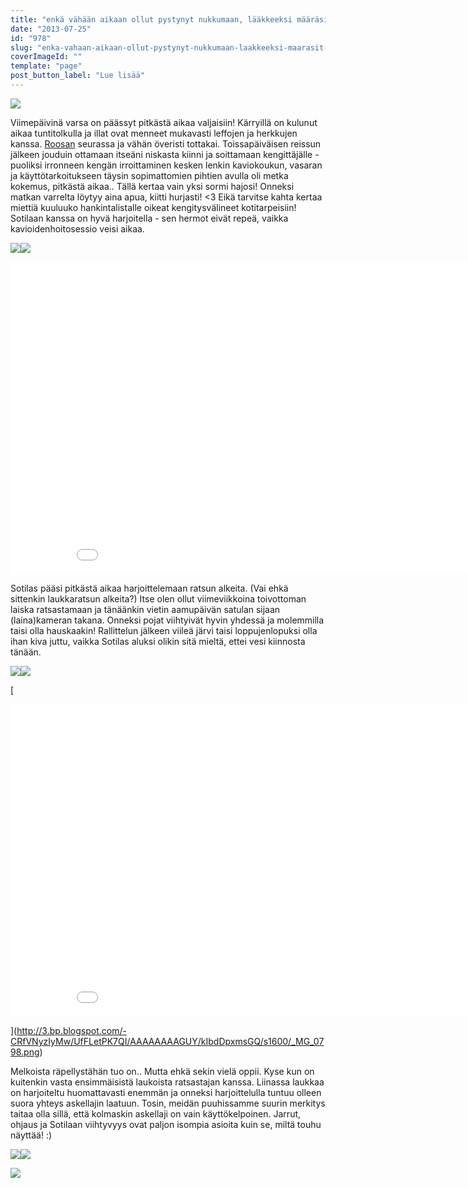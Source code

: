 ```yaml
---
title: "enkä vähään aikaan ollut pystynyt nukkumaan, lääkkeeksi määräsit liikkuvaa maisemaa."
date: "2013-07-25"
id: "978"
slug: "enka-vahaan-aikaan-ollut-pystynyt-nukkumaan-laakkeeksi-maarasit-liikkuvaa-maisemaa"
coverImageId: ""
template: "page"
post_button_label: "Lue lisää"
---
```


[![](/images/solttu3.png)](http://3.bp.blogspot.com/-M-KjsGK0mcE/UfFRNvDp-cI/AAAAAAAAGVc/J53dBeKv6_8/s1600/solttu3.png)

  

Viimepäivinä varsa on päässyt pitkästä aikaa valjaisiin! Kärryillä on kulunut aikaa tuntitolkulla ja illat ovat menneet mukavasti leffojen ja herkkujen kanssa. [Roosan](http://sanoinkuvaamaton.blogspot.fi/) seurassa ja vähän överisti tottakai. Toissapäiväisen reissun jälkeen jouduin ottamaan itseäni niskasta kiinni ja soittamaan kengittäjälle - puoliksi irronneen kengän irroittaminen kesken lenkin kaviokoukun, vasaran ja käyttötarkoitukseen täysin sopimattomien pihtien avulla oli metka kokemus, pitkästä aikaa.. Tällä kertaa vain yksi sormi hajosi! Onneksi matkan varrelta löytyy aina apua, kiitti hurjasti! <3 Eikä tarvitse kahta kertaa miettiä kuuluuko hankintalistalle oikeat kengitysvälineet kotitarpeisiin! Sotilaan kanssa on hyvä harjoitella - sen hermot eivät repeä, vaikka kavioidenhoitosessio veisi aikaa.  
  

[![](/images/_MG_0841.png)](http://1.bp.blogspot.com/-5tqz4zBrKhk/UfFLe1xcadI/AAAAAAAAGUc/7e4r4_pKngU/s1600/_MG_0841.png)[![](/images/_MG_0808.png)](http://1.bp.blogspot.com/-OfLVqCcP-Q8/UfFLtHNmToI/AAAAAAAAGVI/cJubb22r5eo/s1600/_MG_0808.png)

  

<iframe allowfullscreen frameborder="0" height="500" src="//www.youtube.com/embed/THTReMsRNoc?rel=0" width="900"></iframe>

  

Sotilas pääsi pitkästä aikaa harjoittelemaan ratsun alkeita. (Vai ehkä sittenkin laukkaratsun alkeita?) Itse olen ollut viimeviikkoina toivottoman laiska ratsastamaan ja tänäänkin vietin aamupäivän satulan sijaan (laina)kameran takana. Onneksi pojat viihtyivät hyvin yhdessä ja molemmilla taisi olla hauskaakin! Rallittelun jälkeen viileä järvi taisi loppujenlopuksi olla ihan kiva juttu, vaikka Sotilas aluksi olikin sitä mieltä, ettei vesi kiinnosta tänään.

  

[![](/images/_MG_0813.png)](http://1.bp.blogspot.com/-ZFvanEc9EsM/UfFLshYz_BI/AAAAAAAAGU8/cissiH5FSNM/s1600/_MG_0813.png)[![](/images/_MG_0798.png)](http://3.bp.blogspot.com/-CRfVNyzIyMw/UfFLetPK7QI/AAAAAAAAGUY/kIbdDpxmsGQ/s1600/_MG_0798.png)

  

[

<iframe allowfullscreen frameborder="0" height="500" iframe="" src="//www.youtube.com/v/H6NfMRT64Ow?rel=0" width="900"></div></a></iframe>

](http://3.bp.blogspot.com/-CRfVNyzIyMw/UfFLetPK7QI/AAAAAAAAGUY/kIbdDpxmsGQ/s1600/_MG_0798.png)

  

Melkoista räpellystähän tuo on.. Mutta ehkä sekin vielä oppii. Kyse kun on kuitenkin vasta ensimmäisistä laukoista ratsastajan kanssa. Liinassa laukkaa on harjoiteltu huomattavasti enemmän ja onneksi harjoittelulla tuntuu olleen suora yhteys askellajin laatuun. Tosin, meidän puuhissamme suurin merkitys taitaa olla sillä, että kolmaskin askellaji on vain käyttökelpoinen. Jarrut, ohjaus ja Sotilaan viihtyvyys ovat paljon isompia asioita kuin se, miltä touhu näyttää! :)

  

[![](/images/_MG_0856.png)](http://4.bp.blogspot.com/-hRX3CbG2_as/UfFLfU-rLBI/AAAAAAAAGUg/kG-JLP0RLjo/s1600/_MG_0856.png)[![](/images/_MG_0917.png)](http://4.bp.blogspot.com/-ZkBNQ59gl_Y/UfFLhR22ReI/AAAAAAAAGU0/WQLXsb1Ne8M/s1600/_MG_0917.png)

  

[![](/images/ak.png)](http://4.bp.blogspot.com/-K2BELheMaRg/UfFX1sLjIdI/AAAAAAAAGVs/2c2IhUC4UPw/s1600/ak.png)
